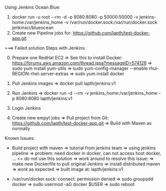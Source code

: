 Using Jenkins Ocean Blue:
1. docker run -u root --rm -d -p 8080:8080 -p 50000:50000 -v jenkins-home:/var/jenkins_home -v /var/run/docker.sock:/var/run/docker.sock jenkinsci/blueocean
2. Create new Pipeline jobs for: https://github.com/lapth/test-docker-app.git

===> Failed solution
Steps with Jenkins

0. Prepare one RedHat EC2
  => See this to install Docker: https://forums.aws.amazon.com/thread.jspa?messageID=574126
  => sudo yum install yum-utils
  => sudo yum-config-manager --enable rhui-REGION-rhel-server-extras
  => sudo yum install docker
  
1. Pull Jenkins images
  => docker pull lapth/jenkins:v1

2. Run Jenkins
  => docker run -d --rm -v jenkins_home:/var/jenkins_home -p 8080:8080 lapth/jenkins:v1

3. Login Jenkins
4. Create new empyt jobs
  => Pull project from Git: https://github.com/lapth/test-docker-app.git
  => Build with Maven as normally

Known Issues:
- Build project with maven
  => tutorial from jenkins team
    => using jenkins pipeline
      => problem: need docker in docker, can not access host docker, ... <= do not use this solution
  => work around to resolve this issue: 
    => make new Dockerfile to pull original Jenkins
    => install distributed maven
      => work as expected
    => built image at: lapth/jenkins:v1
    
- /var/run/docker.sock: connect: permission denied
  => sudo groupadd docker
  => sudo usermod -aG docker $USER
  => sudo reboot

